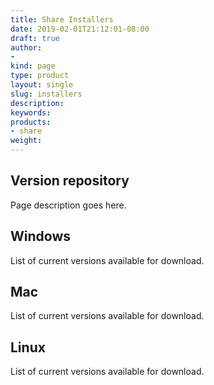 ```yaml
---
title: Share Installers
date: 2019-02-01T21:12:01-08:00
draft: true
author: 
- 
kind: page
type: product
layout: single
slug: installers
description: 
keywords: 
products: 
- share 
weight: 
---
```



## Version repository
Page description goes here. 

## Windows 
List of current versions available for download. 

## Mac 
List of current versions available for download. 

## Linux
List of current versions available for download. 
